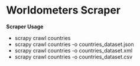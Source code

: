 # Worldometers Scraper

**Scraper Usage**

- scrapy crawl countries   
- scrapy crawl countries -o countries_dataset.json
- scrapy crawl countries -o countries_dataset.xml
- scrapy crawl countries -o countries_dataset.csv


 


